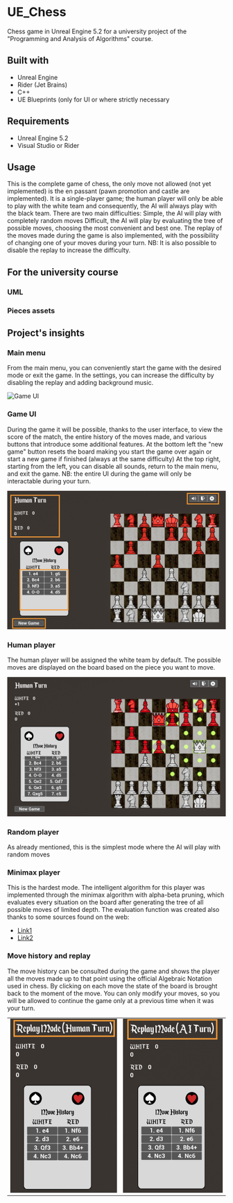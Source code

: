 # UE_Chess

Chess game in Unreal Engine 5.2 for a university project of the "Programming and Analysis of Algorithms" course.

## Built with
- Unreal Engine
- Rider (Jet Brains)
- C++
- UE Blueprints (only for UI or where strictly necessary

## Requirements
- Unreal Engine 5.2
- Visual Studio or Rider

## Usage
This is the complete game of chess, the only move not allowed (not yet implemented) is the en passant (pawn promotion and castle are implemented).
It is a single-player game; the human player will only be able to play with the white team and consequently, the AI will always play with the black team.
There are two main difficulties:
Simple, the AI will play with completely random moves
Difficult, the AI will play by evaluating the tree of possible moves, choosing the most convenient and best one.
The replay of the moves made during the game is also implemented, with the possibility of changing one of your moves during your turn.
NB: It is also possible to disable the replay to increase the difficulty.

## For the university course

### UML

### Pieces assets

## Project's insights

### Main menu
From the main menu, you can conveniently start the game with the desired mode or exit the game.
In the settings, you can increase the difficulty by disabling the replay and adding background music.

![Game UI](README_assets/MainMenu.png)

### Game UI
During the game it will be possible, thanks to the user interface, to view the score of the match, the entire history of the moves made, and various buttons that introduce some additional features.
At the bottom left the "new game" button resets the board making you start the game over again or start a new game if finished (always at the same difficulty)
At the top right, starting from the left, you can disable all sounds, return to the main menu, and exit the game.
NB: the entire UI during the game will only be interactable during your turn.

![Game UI](README_assets/GameUI.png)

### Human player
The human player will be assigned the white team by default. The possible moves are displayed on the board based on the piece you want to move.

![Game UI](README_assets/Game.png)

### Random player
As already mentioned, this is the simplest mode where the AI will play with random moves

### Minimax player
This is the hardest mode.
The intelligent algorithm for this player was implemented through the minimax algorithm with alpha-beta pruning, which evaluates every situation on the board after generating the tree of all possible moves of limited depth.
The evaluation function was created also thanks to some sources found on the web:
- [Link1](https://www.chessprogramming.org/Simplified_Evaluation_Function)
- [Link2](https://stanford-cs221.github.io/autumn2023-extra/modules/games/evaluation-functions-6pp.pdf)

### Move history and replay
The move history can be consulted during the game and shows the player all the moves made up to that point using the official Algebraic Notation used in chess.
By clicking on each move the state of the board is brought back to the moment of the move.
You can only modify your moves, so you will be allowed to continue the game only at a previous time when it was your turn.

<table>
  <tr>
    <td><img src="README_assets/ReplayHuman.png" alt="Replay Human" title="Here you can change the move made previously and restart the game"></td>
    <td><img src="README_assets/ReplayAI.png" alt="Replay AI" title="The game cannot restart from here"></td>
  </tr>
</table>

